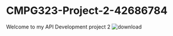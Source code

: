 # CMPG323-Project-2-42686784
Welcome to my API Development project 2 
![download](https://github.com/user-attachments/assets/9d63d326-0b09-4064-8e84-0266d52deb1d)

